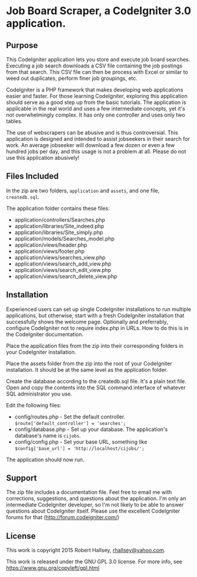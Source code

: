 # Job Board Scraper, a CodeIgniter 3.0 application.

## Purpose

This CodeIgniter application lets you store and execute job board searches. Executing a job search downloads a CSV file containing the job postings from that search. This CSV file can then be process with Excel or similar to weed out duplicates, perform finer job groupings, etc.

CodeIgniter is a PHP framework that makes developing web applications easier and faster. For those learning CodeIgniter, exploring this application should serve as a good step up from the basic tutorials. The application is applicable in the real world and uses a few intermediate concepts, yet it's not overwhelmingly complex. It has only one controller and uses only two tables.

The use of webscrapers can be abusive and is thus controversial. This application is designed and intended to assist jobseekers in their search for work. An average jobseeker will download a few dozen or even a few hundred jobs per day, and this usage is not a problem at all. Please do not use this application abusively!

## Files Included

In the zip are two folders, `application` and `assets`, and one file, `createdb.sql`.

The application folder contains these files:

* application/controllers/Searches.php
* application/libraries/Site_indeed.php
* application/libraries/Site_simply.php
* application/models/Searches_model.php
* application/views/header.php
* application/views/footer.php
* application/views/searches_view.php
* application/views/search_add_view.php
* application/views/search_edit_view.php
* application/views/search_delete_view.php

## Installation

Experienced users can set up single CodeIgniter installations to run multiple applications, but otherwise, start with a fresh CodeIgniter installation that successfully shows the welcome page. Optionally and preferrably, configure CodeIgniter not to require index.php in URLs. How to do this is in the CodeIgniter documentation.

Place the application files from the zip into their corresponding folders in your CodeIgniter installation.

Place the assets folder from the zip into the root of your CodeIgniter installation. It should be at the same level as the application folder.

Create the database according to the createdb.sql file. It's a plain text file. Open and copy the contents into the SQL command interface of whatever SQL administrator you use.

Edit the following files:

* config/routes.php - Set the default controller. `$route['default_controller'] = 'searches';`
* config/database.php - Set up your database. The application's database's name is `cijobs`.
* config/config.php - Set your base URL, something like `$config['base_url'] = 'http://localhost/cijobs/';`

The application should now run.

## Support

The zip file includes a documentation file. Feel free to email me with corrections, suggestions, and questions about the application. I'm only an intermediate CodeIgniter developer, so I'm not likely to be able to answer questions about CodeIgniter itself. Please use the excellent CodeIgniter forums for that (http://forum.codeigniter.com/)

## License

This work is copyright 2015 Robert Hallsey, rhallsey@yahoo.com.

This work is released under the GNU GPL 3.0 license. For more info, see https://www.gnu.org/copyleft/gpl.html

